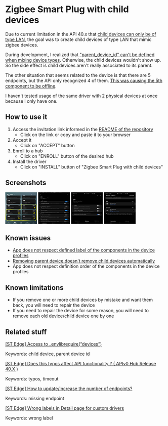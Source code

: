 # Zigbee Smart Plug with child devices

Due to current limitation in the API 40.x that [child devices can only be of type LAN][5], the goal was to create child devices of type LAN that mimic zigbee devices.

During development, I realized that ["parent_device_id" can't be defined when mixing device types][1]. Otherwise, the child devices wouldn't show up. So the side effect is child devices aren't really associated to its parent.

The other situation that seems related to the device is that there are 5 endpoints, but the API only recognized 4 of them. [This was causing the 5th component to be offline][3].

I haven't tested usage of the same driver with 2 physical devices at once because I only have one.

## How to use it

1. Access the invitation link informed in the [README of the repository][6]
   - Click on the link or copy and paste it to your browser
2. Accept it
   - Click on "ACCEPT" button
3. Enroll to a hub
   - Click on "ENROLL" button of the desired hub
4. Install the driver
   - Click on "INSTALL" button of "Zigbee Smart Plug with child devices"

## Screenshots

<img src="resources/mainAndChildDevices.jpeg" width="100" height="100" title="Dashboard with main and child devices" /> <img src="resources/mainDetailPage.jpeg" width="100" height="100" title="Detail page of the main device with multi-components representing each endpoint" /> <img src="resources/childDeviceRoutine.jpeg" width="100" height="100" title="Routine page of one child device" /> <img src="resources/exampleRoutineChildDevice.jpeg" width="100" height="100" title="Example of working routine on child device" />

## Known issues

- [App does not respect defined label of the components in the device profiles][4]
- [Removing parent device doesn't remove child devices automatically][1]
- App does not respect definition order of the components in the device profiles

## Known limitations

- If you remove one or more child devices by mistake and want them back, you will need to repair the device
- If you need to repair the device for some reason, you will need to remove each old device/child device one by one

## Related stuff

[[ST Edge] Access to \_envlibrequire(“devices”)][1]

Keywords: child device, parent device id

[[ST Edge] Does this typos affect API functionality ? ( APIv0 Hub Release 40.X )][2]

Keywords: typos, timeout

[[ST Edge] How to update/increase the number of endpoints?][3]

Keywords: missing endpoint

[[ST Edge] Wrong labels in Detail page for custom drivers][4]

Keywords: wrong label

[1]: https://community.smartthings.com/t/st-edge-access-to-envlibrequire-devices/237272/6?u=w35l3y "[ST Edge] Access to _envlibrequire(“devices”)"
[2]: https://community.smartthings.com/t/st-edge-does-this-typos-affect-api-functionality-apiv0-hub-release-40-x/237673?u=w35l3y "[ST Edge] Does this typos affect API functionality ? ( APIv0 Hub Release 40.X )"
[3]: https://community.smartthings.com/t/st-edge-how-to-update-increase-the-number-of-endpoints/237362/2?u=w35l3y "[ST Edge] How to update/increase the number of endpoints?"
[4]: https://community.smartthings.com/t/st-edge-wrong-labels-in-detail-page-for-custom-drivers/237383?u=w35l3y "[ST Edge] Wrong labels in Detail page for custom drivers"
[5]: https://developer-preview.smartthings.com/edge-device-drivers/driver.html#Driver.try_create_device "Driver.try_create_device"
[6]: https://github.com/w35l3y/EdgeDrivers#readme
